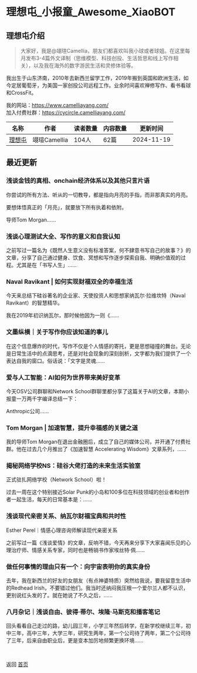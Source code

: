 # 理想屯_小报童_Awesome_XiaoBOT

## 理想屯介绍
> 大家好，我是@翊瑄Camellia，朋友们都喜欢叫我小球或者球姐。在这里每月发布3-4篇外文译制（思维模型、科技创投、生活哲思和线上写作相关），以及我在海外的数字游民生活和灵修体验等。    
    
我出生于山东济南，2010年去新西兰留学工作，2019年搬到英国和欧洲生活，如今定居葡萄牙，为美国一家创投公司远程工作。业余时间喜欢禅修写作、看书看球和CrossFit。    
    
我的网站：https://www.camelliayang.com/    
加入付费社群：https://cycircle.camelliayang.com/  
  


|名称|作者|读者数量|内容数量|更新时间|
|---|---|---|---|---|
|[理想屯](https://xiaobot.net/p/camelliayang?refer=0b133df9-27dc-423b-8101-639049001c13)|翊瑄Camellia|104人|62篇|2024-11-19|

## 最近更新
### 浅谈金钱的真相、onchain经济体系以及其他只言片语

你尝试的所有方法、听从的一切教导，都是指向月亮的手指，而非那真实的月亮。

要想体悟真正的「月亮」，就要放下所有执着和依附。 ​​​

导师Tom Morgan......

### 浅谈心理测试大全、写作的意义和自我认知

之前写过一篇名为《既然人生意义没有标准答案，何不肆意书写自己的故事？》的文章，分享了自己通过健身、饮食、冥想和写作逐步探索自我、明确价值观的过程。尤其是在「书写人生」......

### Naval Ravikant | 如何实现财福双全的幸福生活

今天来总结下硅谷著名的企业家、天使投资人和思想家纳瓦尔·拉维坎特（Naval Ravikant）的智慧精华。

我在2019年初识纳瓦尔，那时候他因为一则《......

### 文墨纵横｜关于写作你应该知道的事儿

在这个信息爆炸的时代，写作不仅是个人情感的寄托，更是思想碰撞的舞台。无论是日常生活中的点滴思考，还是对社会现象的深刻剖析，文字都为我们提供了一个表达自我的窗口。俗话说：「文字是灵魂......

### 爱与人工智能：AI如何为世界带来美好变革

今天OSV公司群聊和Network School群聊里都分享了这篇关于AI的文章，本期小报童一万两千字编译总结一下：

Anthropic公司......

### Tom Morgan | 加速智慧，提升幸福感的关键之道

我的导师Tom Morgan在退出金融圈后，成立了自己的媒体公司，并开通了付费社群。他在过去几个月推出了《加速智慧 Accelerating
Wisdom》文章系列，......

### 揭秘网络学校NS：硅谷大佬打造的未来生活实验室

正式驻扎网络学校（Network School）啦！

过去一周在这个特别接近Solar Punk的小岛和100多位在科技领域的创业者和创作者一起生活，每天的日常基本是：......

### 浅谈现代亲密关系、纳瓦尔财福宝典和共时性

Esther Perel｜情感心理咨询师解读现代亲密关系

之前写过一篇《浅谈爱情》的文章，反响不错，今天再来分享下大家喜闻乐见的心理治疗师、情感关系专家，同时也是畅销书作家埃丝特·佩......

### 做任何事情的理由只有一个：向宇宙表明你的真实身份

去年，我在新西兰的好友的女朋友（有点神婆特质）突然给我说，要我留意生活中的Redhead
Irish，不要错过他们。我当时还纳闷我压根一个爱尔兰人都不认识，更别说红头发的了。就在她说了不久之后，......

### 八月杂记｜浅谈自由、彼得·蒂尔、埃隆·马斯克和播客笔记

回头看看自己走过的路，幼儿园三年，小学三年然后转学，在新学校继续三年，初中三年，高中三年，大学三年，研究生两年，第一个公司待了两年，第二个公司待了三年，后来自由职业后，更是变本加厉地频繁更换环境......


<a href="https://github.com/Reno9527/awesome-xiaobot" style="color: white; text-decoration: none;">awesome-xiaobot</a>

返回 [首页](../README.md)
